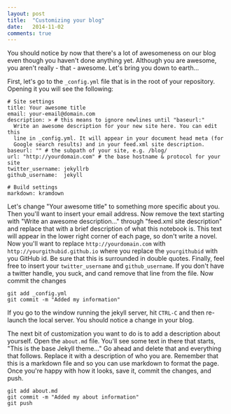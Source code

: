 ```yaml
---
layout: post
title:  "Customizing your blog"
date:   2014-11-02
comments: true
---
```


You should notice by now that there's a lot of awesomeness on our blog
even though you haven't done anything yet. Although you are awesome, you aren't
really - that - awesome. Let's bring you down to earth...

First, let's go to the `_config.yml` file that is in the root of your repository.
Opening it you will see the following:

    # Site settings
    title: Your awesome title
    email: your-email@domain.com
    description: > # this means to ignore newlines until "baseurl:"
      Write an awesome description for your new site here. You can edit this
      line in _config.yml. It will appear in your document head meta (for
      Google search results) and in your feed.xml site description.
    baseurl: "" # the subpath of your site, e.g. /blog/
    url: "http://yourdomain.com" # the base hostname & protocol for your site
    twitter_username: jekyllrb
    github_username:  jekyll

    # Build settings
    markdown: kramdown

Let's change "Your awesome title" to something more specific about you. Then
you'll want to insert your email address. Now remove the text starting with
"Write an awesome description..." through "feed.xml site description" and
replace that with a brief description of what this notebook is. This text will
appear in the lower right corner of each page, so don't write a novel. Now
you'll want to replace `http://yourdomain.com` with
`http://yourgithubid.github.io` where you replace the `yourgithubid` with you
GitHub id. Be sure that this is surrounded in double quotes. Finally, feel free
to insert your `twitter_username` and `github_username`. If you don't have a
twitter handle, you suck, and cand remove that line from the file. Now commit
the changes  

    git add _config.yml
    git commit -m "Added my information"

If you go to the window running the jekyll server, hit `CTRL-C` and then
re-launch the local server. You should notice a change in your blog.

The next bit of customization you want to do is to add a description about
yourself. Open the `about.md` file. You'll see some text in there that starts,
"This is the base Jekyll theme..." Go ahead and delete that and everything that
follows. Replace it with a description of who you are. Remember that this is a
markdown file and so you can use markdown to format the page. Once you're happy
with how it looks, save it, commit the changes, and push.

    git add about.md
    git commit -m "Added my about information"
    git push
